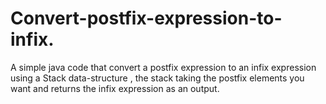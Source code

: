 # Convert-postfix-expression-to-infix.
A simple java code that convert a postfix expression to an infix expression using a Stack data-structure , the stack taking the postfix elements you want and returns the infix expression as an output.
